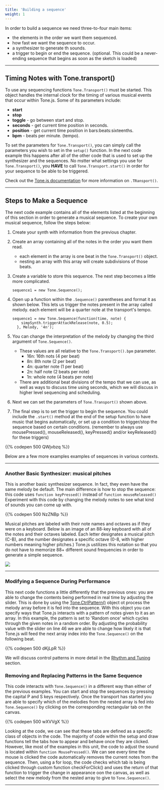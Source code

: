 ```yaml
---
title: 'Building a sequence'
weight: 1
---
```


In order to build a sequence we need three-to-four main items:

* the elements in the order we want them sequenced.
* how fast we want the sequence to occur.
* a synthesizer to generate th sounds.
* a trigger to begin or end the sequence. (optional. This could be a never-ending sequence that begins as soon as the sketch is loaded)

---

## Timing Notes with Tone.transport()

To use any sequencing functions ```Tone.Transport()``` must be started. This object handles the internal clock for the timing of various musical events that occur within Tone.js. Some of its parameters include:

 - **start** 
 - **stop**
 - **toggle** - go between start and stop.
 - **seconds** - get current time position in seconds.
 - **position** - get current time position in bars:beats:sixteenths.
 - **bpm** - beats per minute. (tempo).

 To set the parameters for `Tone.Transport()`, you can simply call the parameters you wish to set in the `setup()` function. In the next code example this happens after all of the other code that is used to set up the synthesizer and the sequences. No mstter what settings you use for `Tone.Transport()`, you **HAVE** to call `Tone.Transport.start()` in order for your sequence to be able to be triggered.


Check out the <a href="https://tonejs.github.io/docs/r13/Transport" target="_blank"> Tone.js documentation</a> for more information on `.TRansport()`. 

---

## Steps to Make a Sequence

The next code example contains all of the elements listed at the beginning of this section in order to generate a musical sequence. To create your own musical sequence, follow the steps below:

1. Create your synth with information from the previous chapter. 
2. Create an array containing all of the notes in the order you want them read.
    * each element in the array is one beat in the `Tone.Transport()` object.
    * nesting an array with this array will create subdivisions of those beats. 
3. Create a variable to store this sequence. The next step becomes a little more complicated.

    ```
    sequence1 = new Tone.Sequence();
    ```

4. Open up a function within the `.Sequence()` parentheses and format it as shown below. This lets us trigger the notes present in the array called melody. each element will be a quarter note at the transport's tempo.

    ```
    sequence1 = new Tone.Sequence(function(time, note) { 
        simpSynth.triggerAttackRelease(note, 0.5);
      }, Melody, '4n');
    ```

5. You can change the interpretation of the melody by changing the third argument of `Tone.Sequence()`.
    * These values are all relative to the `Tone.Transport().bpm` parameter.
        * 16n: 16th nots (4 per beat)
        * 8n: 8th note (2 per beat)
        * 4n: quarter note (1 per beat)
        * 2n: half note (2 beats per note)
        * 1n: whole note (4 beats per note)
    * There are additional beat divisions of the tempo that we can use, as well as ways to discuss time using seconds, which we will discuss in higher level sequencing and scheduling.
6. Next we can set the parameters of `Tone.Transport()` shown above.
7. The final step is to set the trigger to begin the sequence. You could include the `.start()` method at the end of the setup function to have music that begins automatically, or set up a condition to trigger/stop the sequence based on certain conditions. (remember to always use mousePressed(), mouseReleased(), keyPressed() and/or keyReleased() for these triggers)

{{% codepen 500 QWjvbzq %}}


Below are a few  more examples examples of sequences in various contexts.

---

### Another Basic Synthesizer: musical pitches

This is another basic synthesizer sequence. In fact, they even have the same melody be default. The main difference is how to stop the sequence: this code uses `function keyPressed()` instead of `function mouseReleased()` Experiment with this code by changing the melody notes to see what kind of sounds you can come up with. 

{{% codepen 500 NzZNBp %}}

Musical pitches are labeled with their note names and octaves as if they were on a keyboard. Below is an image of an 88-key keyboard with all of the notes and their octaves labeled. Each letter designates a musical pitch (C-B), and the number designates a specific octave (0-8, with higher numbers meaning higher pitches.) Tone.js ustilizes this notation so that you do not have to memorize 88+ different sound frequencies in order to generate a simple sequence.

![](/images/graphics/keyboard.png)

---

### Modifying a Sequence During Performance

This next code functions a little differently that the previous ones: you are able to change the contents being performed in real time by adjusting the slider. This is done by using the [Tone.CtrlPattern()](https://tonejs.github.io/docs/13.8.25/CtrlPattern.html) object ot process the melody array before it is fed into the sequence. With this object you can specify ways that Tone.js interacts with a pattern of notes given to it as an array. In this example, the pattern is set to 'Random once' which cycles through the given notes in a random order. By adjusting the probability value with the slider on line 46 we are able to change how likely it is that Tone.js will feed the next array index into the `Tone.Sequence()` on the following beat.

{{% codepen 500 dKjLpR %}}

We will discuss control patterns in more detail in the [Rhythm and Tuning](https://pdm.lsupathways.org/3_audio/2_synthsandmusic/2_lesson_2/rhythm-and-tuning/) section.

### Removing and Replacing Patterns in the Same Sequence

This code interacts with `Tone.Sequence()` in a different way than either of the previous examples. You can start and stop the sequences by pressing the capital P and S keys respectively. Once the transport has started you are able to specify which of the melodies from the nested array is fed into `Tone.Sequence()` by clicking on the corresponding rectangular tab on the canvas.

{{% codepen 500 wXVVgX %}}

Looking at the code, we can see that these tabs are defined as a specific class of objects in the code. The majority of code within the setup and draw functions tell the tabs how to appear and behave once they are clicked. However, like most of the examples in this unit, the code to adjust the sound is located within `function MousePressed()`. We can see every time the mouse is clicked the code automatically removes the current notes from the sequence. Then, using a for loop, the code checks which tab is being clicked through custom function checkForClick() and uses the return of that function to trigger the change in appearance oon the canvas, as well as select the new melody from the nested array to give to `Tone.Sequence()`.

---
